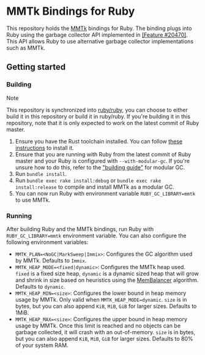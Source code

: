 # MMTk Bindings for Ruby

This repository holds the [MMTk](https://www.mmtk.io/) bindings for Ruby. The binding plugs into Ruby using the garbage collector API implemented in [[Feature #20470]](https://bugs.ruby-lang.org/issues/20470). This API allows Ruby to use alternative garbage collector implementations such as MMTk.

## Getting started

### Building

> [!NOTE]
> This repository is synchronized into [ruby/ruby](https://github.com/ruby/ruby/), you can choose to either build it in this repository or build it in ruby/ruby. If you're building it in this repository, note that it is only expected to work on the latest commit of Ruby master.

1. Ensure you have the Rust toolchain installed. You can follow [these instructions](https://www.rust-lang.org/tools/install) to install it.
1. Ensure that you are running with Ruby from the latest commit of Ruby master and your Ruby is configured with `--with-modular-gc`. If you're unsure how to do this, refer to the ["building guide"](https://github.com/ruby/ruby/tree/master/gc#building-guide) for modular GC.
1. Run `bundle install`.
1. Run `bundle exec rake install:debug` or `bundle exec rake install:release` to compile and install MMTk as a modular GC.
1. You can now run Ruby with environment variable `RUBY_GC_LIBRARY=mmtk` to use MMTk.

### Running

After building Ruby and the MMTk bindings, run Ruby with `RUBY_GC_LIBRARY=mmtk` environment variable. You can also configure the following environment variables:

- `MMTK_PLAN=<NoGC|MarkSweep|Immix>`: Configures the GC algorithm used by MMTk. Defaults to `Immix`.
- `MMTK_HEAP_MODE=<fixed|dynamic>`: Configures the MMTk heap used. `fixed` is a fixed size heap, `dynamic` is a dynamic sized heap that will grow and shrink in size based on heuristics using the [MemBalancer](https://dl.acm.org/doi/pdf/10.1145/3563323) algorithm. Defaults to `dynamic`.
- `MMTK_HEAP_MIN=<size>`: Configures the lower bound in heap memory usage by MMTk. Only valid when `MMTK_HEAP_MODE=dynamic`. `size` is in bytes, but you can also append `KiB`, `MiB`, `GiB` for larger sizes. Defaults to 1MiB.
- `MMTK_HEAP_MAX=<size>`: Configures the upper bound in heap memory usage by MMTk. Once this limit is reached and no objects can be garbage collected, it will crash with an out-of-memory. `size` is in bytes, but you can also append `KiB`, `MiB`, `GiB` for larger sizes. Defaults to 80% of your system RAM.
